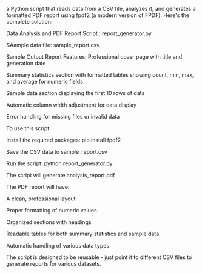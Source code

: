 a Python script that reads data from a CSV file, analyzes it, and generates a formatted PDF report using fpdf2 (a modern version of FPDF). 
Here's the complete solution:

Data Analysis and PDF Report Script : report_generator.py

SAample data file: sample_report.csv

Sample Output Report Features:
Professional cover page with title and generation date

Summary statistics section with formatted tables showing count, min, max, and average for numeric fields

Sample data section displaying the first 10 rows of data

Automatic column width adjustment for data display

Error handling for missing files or invalid data

To use this script:

Install the required packages: pip install fpdf2

Save the CSV data to sample_report.csv

Run the script: python report_generator.py

The script will generate analysis_report.pdf

The PDF report will have:

A clean, professional layout

Proper formatting of numeric values

Organized sections with headings

Readable tables for both summary statistics and sample data

Automatic handling of various data types

The script is designed to be reusable - just point it to different CSV files to generate reports for various datasets.
